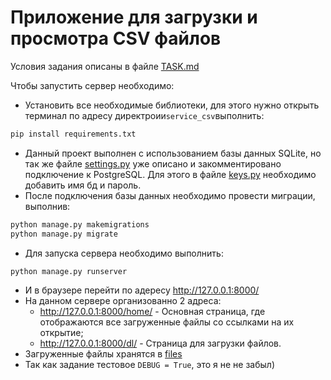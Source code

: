 # Приложение для загрузки и просмотра CSV файлов

Условия задания описаны в файле [TASK.md](TASK.md)

Чтобы запустить сервер необходимо:

- Установить все необходимые библиотеки, для этого нужно открыть терминал по адресу директроии`service_csv`выполнить:

```bash
pip install requirements.txt
```
-  Данный проект выполнен с использованием базы данных SQLite, но так же файле  [settings.py](service_csv%2Fsettings.py) 
уже описано и закомментировано подключение к PostgreSQL. Для этого в файле [keys.py](keys.py) необходимо добавить имя бд и пароль.
- После подключения базы данных необходимо провести миграции, выполнив:
```bash
python manage.py makemigrations
python manage.py migrate
 ```
- Для запуска сервера необходимо выполнить:
```bash
python manage.py runserver
```
- И в браузере перейти по адересу http://127.0.0.1:8000/
- На данном сервере организованно 2 адреса: 
  - http://127.0.0.1:8000/home/ - Основная страница, где отображаются все загруженные файлы со ссылками на их открытие;
  - http://127.0.0.1:8000/dl/ - Страница для загрузки файлов.
- Загруженные файлы хранятся в [files](files)
- Так как задание тестовое `DEBUG = True`, это я не не забыл)

    